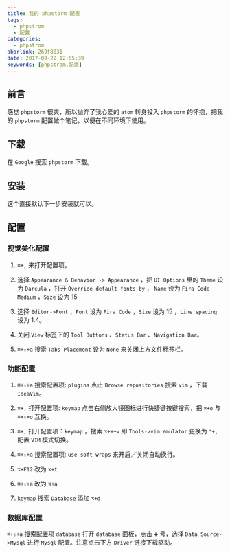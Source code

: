 ```yaml
---
title: 我的 phpstorm 配置
tags:
  - phpstrom
  - 配置
categories:
  - phpstrom
abbrlink: 269f8031
date: 2017-09-22 12:55:39
keywords: [phpstrom,配置]
---
```

## 前言
感觉 `phpstorm` 很爽，所以抛弃了我心爱的 `atom` 转身投入 `phpstorm` 的怀抱，把我的 `phpstorm` 配置做个笔记，以便在不同环境下使用。

## 下载
在 `Google` 搜索 `phpstorm` 下载。

## 安装
这个直接默认下一步安装就可以。

## 配置
### 视觉美化配置
1. `⌘+,` 来打开配置项。  

2. 选择 `Appearance & Behavior -> Appearance` ，把 `UI Options` 里的 `Theme` 设为 `Darcula` ，打开 `Override default fonts by` ， `Name` 设为 `Fira Code Medium` ，`Size` 设为 15  

3. 选择 `Editor->Font` ，`Font` 设为 `Fira Code` ，`Size` 设为 15 ，`Line spacing` 设为 1.4。  

4. 关闭 `View` 标签下的 `Tool Buttons` 、`Status Bar` 、`Navigation Bar`。  

5. `⌘+⇧+a` 搜索 `Tabs Placement` 设为 `None` 来关闭上方文件标签栏。  

### 功能配置

1. `⌘+⇧+a` 搜索配置项: `plugins` 点击 `Browse repositories` 搜索 `vim` ，下载 `IdeaVim`。

2. `⌘+,` 打开配置项: `keymap` 点击右侧放大镜图标进行快捷键按键搜索，把 `⌘+o` 与 `⌘+⇧+o` 互换。

3. `⌘+,` 打开配置项：`keymap` ，搜索 `⌥+⌘+v` 即 `Tools->vim emulator` 更换为 `⌃+,` 配置 `VIM` 模式切换。

4. `⌘+⇧+a` 搜索配置项: `use soft wraps` 来开启／关闭自动换行。

5. `⌥+F12` 改为 `⌥+t`

6. `⌘+⇧+a` 改为 `⌥+a`

7. `keymap` 搜索 `Database` 添加 `⌥+d`

### 数据库配置
`⌘+⇧+a` 搜索配置项 `database` 打开 `database` 面板，点击 `➕` 号，选择 `Data Source->Mysql` 进行 `Mysql` 配置。注意点击下方 `Driver` 链接下载驱动。
